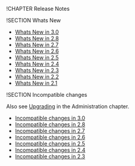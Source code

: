 !CHAPTER Release Notes

!SECTION Whats New

- [Whats New in 3.0](NewFeatures30.md)
- [Whats New in 2.8](NewFeatures28.md)
- [Whats New in 2.7](NewFeatures27.md)
- [Whats New in 2.6](NewFeatures26.md)
- [Whats New in 2.5](NewFeatures25.md)
- [Whats New in 2.4](NewFeatures24.md)
- [Whats New in 2.3](NewFeatures23.md)
- [Whats New in 2.2](NewFeatures22.md)
- [Whats New in 2.1](NewFeatures21.md)

!SECTION Incompatible changes

Also see [Upgrading](../Administration/Upgrading/README.md) in the 
Administration chapter.

- [Incompatible changes in 3.0](UpgradingChanges30.md)
- [Incompatible changes in 2.8](UpgradingChanges28.md)
- [Incompatible changes in 2.7](UpgradingChanges27.md)
- [Incompatible changes in 2.6](UpgradingChanges26.md)
- [Incompatible changes in 2.5](UpgradingChanges25.md)
- [Incompatible changes in 2.4](UpgradingChanges24.md)
- [Incompatible changes in 2.3](UpgradingChanges23.md)
